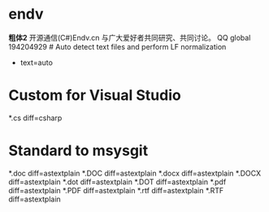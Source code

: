 # endv
__粗体2__ 开源通信(C#)Endv.cn
       与广大爱好者共同研究、共同讨论。
       QQ global 194204929 
      # Auto detect text files and perform LF normalization
* text=auto

# Custom for Visual Studio
*.cs     diff=csharp

# Standard to msysgit
*.doc	 diff=astextplain
*.DOC	 diff=astextplain
*.docx diff=astextplain
*.DOCX diff=astextplain
*.dot  diff=astextplain
*.DOT  diff=astextplain
*.pdf  diff=astextplain
*.PDF	 diff=astextplain
*.rtf	 diff=astextplain
*.RTF	 diff=astextplain
